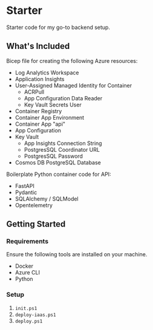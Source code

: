 # Starter

Starter code for my go-to backend setup.

## What's Included

Bicep file for creating the following Azure resources:

- Log Analytics Workspace
- Application Insights
- User-Assigned Managed Identity for Container
  - ACRPull
  - App Configuration Data Reader
  - Key Vault Secrets User
- Container Registry
- Container App Environment
- Container App "api"
- App Configuration
- Key Vault
  - App Insights Connection String
  - PostgresSQL Coordinator URL
  - PostgresSQL Password
- Cosmos DB PostgreSQL Database

Boilerplate Python container code for API:

- FastAPI
- Pydantic
- SQLAlchemy / SQLModel
- Opentelemetry

## Getting Started

### Requirements

Ensure the following tools are installed on your machine.

- Docker
- Azure CLI
- Python

### Setup

1. `init.ps1`
2. `deploy-iaas.ps1`
3. `deploy.ps1`
